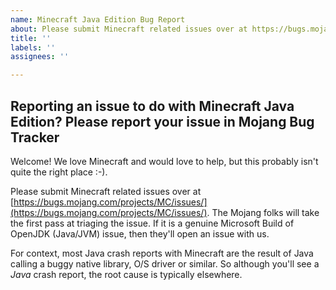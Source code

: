 ```yaml
---
name: Minecraft Java Edition Bug Report
about: Please submit Minecraft related issues over at https://bugs.mojang.com/projects/MC/issues/ - the Mojang folks will take the first pass at Triage :-).
title: ''
labels: ''
assignees: ''

---
```


## Reporting an issue to do with Minecraft Java Edition? Please report your issue in Mojang Bug Tracker

Welcome! We love Minecraft and would love to help, but this probably isn't quite the right place :-).

Please submit Minecraft related issues over at [https://bugs.mojang.com/projects/MC/issues/](https://bugs.mojang.com/projects/MC/issues/). The Mojang folks will take the first pass at triaging the issue. If it is a genuine Microsoft Build of OpenJDK (Java/JVM) issue, then they'll open an issue with us.

For context, most Java crash reports with Minecraft are the result of Java calling a buggy native library, O/S driver or similar. So although you'll see a _Java_ crash report, the root cause is typically elsewhere.
